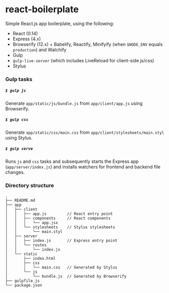 # react-boilerplate

Simple React.js app boilerplate, using the following:

* React (0.14)
* Express (4.x)
* Browserify (12.x) + Babelify, Reactify, Minifyify (when `$NODE_ENV` equals `production`) and Watchify
* Gulp
* `gulp-live-server` (which includes LiveReload for client-side js/css)
* Stylus

### Gulp tasks

##### `$ gulp js`

Generate `app/static/js/bundle.js` from `app/client/app.js` using Browserify.

##### `$ gulp css`

Generate `app/static/css/main.css` from `app/client/stylesheets/main.styl` using Stylus.

##### `$ gulp serve`

Runs `js` and `css` tasks and subsequently starts the Express app (`app/server/index.js`) and installs watchers for frontend and backend file changes.

### Directory structure

```
.
├── README.md
├── app
│   ├── client
│   │   ├── app.js         // React entry point
│   │   ├── components     // React components
│   │   │   └── app.jsx
│   │   └── stylesheets    // Stylus stylesheets
│   │       └── main.styl
│   ├── server
│   │   ├── index.js       // Express entry point
│   │   └── routes
│   │       └── index.js
│   └── static
│       ├── index.html
│       ├── css
│       │   └── main.css   // Generated by Stylus
│       └── js
│           └── bundle.js  // Generated by Browserify
├── gulpfile.js
└── package.json
```
